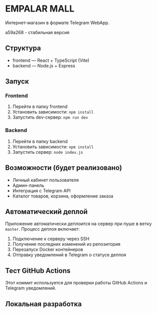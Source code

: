 # EMPALAR MALL

Интернет-магазин в формате Telegram WebApp.

a59a268 - стабильная версия

## Структура
- frontend — React + TypeScript (Vite)
- backend — Node.js + Express

## Запуск

### Frontend
1. Перейти в папку frontend
2. Установить зависимости: `npm install`
3. Запустить dev-сервер: `npm run dev`

### Backend
1. Перейти в папку backend
2. Установить зависимости: `npm install`
3. Запустить сервер: `node index.js`

## Возможности (будет реализовано)
- Личный кабинет пользователя
- Админ-панель
- Интеграция с Telegram API
- Каталог товаров, корзина, оформление заказа

## Автоматический деплой

Приложение автоматически деплоится на сервер при пуше в ветку `master`. Процесс деплоя включает:
1. Подключение к серверу через SSH
2. Получение последних изменений из репозитория
3. Перезапуск Docker контейнеров
4. Отправку уведомлений в Telegram о статусе деплоя

## Тест GitHub Actions

Этот коммит используется для проверки работы GitHub Actions и Telegram уведомлений.

## Локальная разработка
